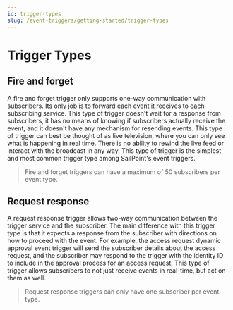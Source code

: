 ```yaml
---
id: trigger-types
slug: /event-triggers/getting-started/trigger-types
---
```


# Trigger Types

## Fire and forget

A fire and forget trigger only supports one-way communication with subscribers.  Its only job is to forward each event it receives to each subscribing service.  This type of trigger doesn't wait for a response from subscribers, it has no means of knowing if subscribers actually receive the event, and it doesn't have any mechanism for resending events.  This type of trigger can best be thought of as live television, where you can only see what is happening in real time.  There is no ability to rewind the live feed or interact with the broadcast in any way.  This type of trigger is the simplest and most common trigger type among SailPoint's event triggers.  

> Fire and forget triggers can have a maximum of 50 subscribers per event type.

## Request response

A request response trigger allows two-way communication between the trigger service and the subscriber.  The main difference with this trigger type is that it expects a response from the subscriber with directions on how to proceed with the event.  For example, the access request dynamic approval event trigger will send the subscriber details about the access request, and the subscriber may respond to the trigger with the identity ID to include in the approval process for an access request.  This type of trigger allows subscribers to not just receive events in real-time, but act on them as well.

> Request response triggers can only have one subscriber per event type.
